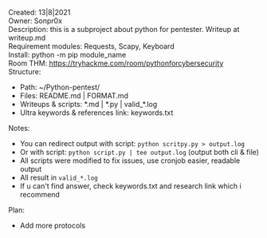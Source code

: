 Created: 13|8|2021   
Owner: Sonpr0x    
Description: this is a subproject about python for pentester. Writeup at writeup.md   
Requirement modules: Requests, Scapy, Keyboard    
Install: python -m pip module_name   
Room THM: <https://tryhackme.com/room/pythonforcybersecurity>    
Structure:    
- Path: ~/Python-pentest/  
- Files: README.md | FORMAT.md  
- Writeups & scripts: \*.md | \*.py | valid_\*.log
- Ultra keywords & references link: keywords.txt

Notes: 
- You can redirect output with script: `python scritpy.py > output.log`   
- Or with script: `python script.py | tee output.log`  (output both cli & file)
- All scripts were modified to fix issues, use cronjob easier, readable output   
- All result in `valid_*.log`   
- If u can't find answer, check keywords.txt and research link which i recommend   

Plan:
- Add more protocols
